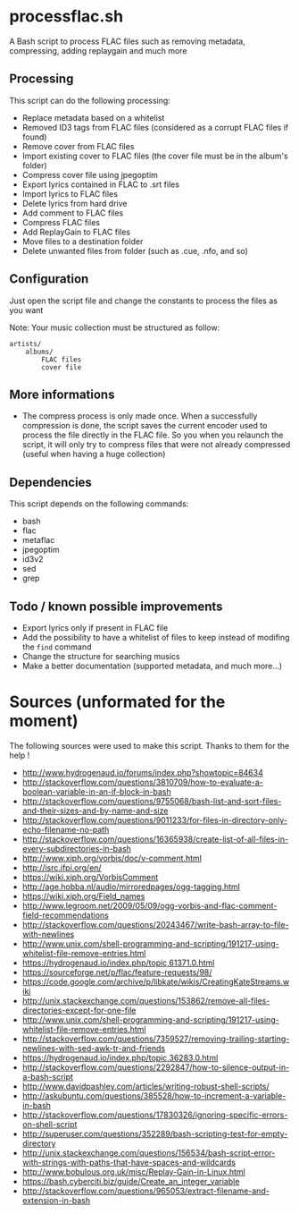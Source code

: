 # processflac.sh
A Bash script to process FLAC files such as removing metadata, compressing, adding replaygain and much more

## Processing
This script can do the following processing:

- Replace metadata based on a whitelist
- Removed ID3 tags from FLAC files (considered as a corrupt FLAC files if found)
- Remove cover from FLAC files
- Import existing cover to FLAC files (the cover file must be in the album's folder)
- Compress cover file using jpegoptim
- Export lyrics contained in FLAC to .srt files
- Import lyrics to FLAC files
- Delete lyrics from hard drive
- Add comment to FLAC files
- Compress FLAC files
- Add ReplayGain to FLAC files
- Move files to a destination folder
- Delete unwanted files from folder (such as .cue, .nfo, and so)

## Configuration
Just open the script file and change the constants to process the files as you want

Note: Your music collection must be structured as follow:

    artists/
    	albums/
    		FLAC files
    		cover file

## More informations
- The compress process is only made once. When a successfully compression is done, the script saves the current encoder used to process the file directly in the FLAC file. So you when you relaunch the script, it will only try to compress files that were not already compressed (useful when having a huge collection)

## Dependencies
This script depends on the following commands:

- bash
- flac
- metaflac
- jpegoptim
- id3v2
- sed
- grep

## Todo / known possible improvements
- Export lyrics only if present in FLAC file
- Add the possibility to have a whitelist of files to keep instead of modifing the `find` command
- Change the structure for searching musics
- Make a better documentation (supported metadata, and much more...)

# Sources (unformated for the moment)
The following sources were used to make this script. Thanks to them for the help !

- http://www.hydrogenaud.io/forums/index.php?showtopic=84634
- http://stackoverflow.com/questions/3810709/how-to-evaluate-a-boolean-variable-in-an-if-block-in-bash
- http://stackoverflow.com/questions/9755068/bash-list-and-sort-files-and-their-sizes-and-by-name-and-size
- http://stackoverflow.com/questions/9011233/for-files-in-directory-only-echo-filename-no-path
- http://stackoverflow.com/questions/16365938/create-list-of-all-files-in-every-subdirectories-in-bash
- http://www.xiph.org/vorbis/doc/v-comment.html
- http://isrc.ifpi.org/en/
- https://wiki.xiph.org/VorbisComment
- http://age.hobba.nl/audio/mirroredpages/ogg-tagging.html
- https://wiki.xiph.org/Field_names
- http://www.legroom.net/2009/05/09/ogg-vorbis-and-flac-comment-field-recommendations
- http://stackoverflow.com/questions/20243467/write-bash-array-to-file-with-newlines
- http://www.unix.com/shell-programming-and-scripting/191217-using-whitelist-file-remove-entries.html
- https://hydrogenaud.io/index.php/topic,61371.0.html
- https://sourceforge.net/p/flac/feature-requests/98/
- https://code.google.com/archive/p/libkate/wikis/CreatingKateStreams.wiki
- http://unix.stackexchange.com/questions/153862/remove-all-files-directories-except-for-one-file
- http://www.unix.com/shell-programming-and-scripting/191217-using-whitelist-file-remove-entries.html
- http://stackoverflow.com/questions/7359527/removing-trailing-starting-newlines-with-sed-awk-tr-and-friends
- https://hydrogenaud.io/index.php/topic,36283.0.html
- http://stackoverflow.com/questions/2292847/how-to-silence-output-in-a-bash-script
- http://www.davidpashley.com/articles/writing-robust-shell-scripts/
- http://askubuntu.com/questions/385528/how-to-increment-a-variable-in-bash
- http://stackoverflow.com/questions/17830326/ignoring-specific-errors-on-shell-script
- http://superuser.com/questions/352289/bash-scripting-test-for-empty-directory
- http://unix.stackexchange.com/questions/156534/bash-script-error-with-strings-with-paths-that-have-spaces-and-wildcards
- http://www.bobulous.org.uk/misc/Replay-Gain-in-Linux.html
- https://bash.cyberciti.biz/guide/Create_an_integer_variable
- http://stackoverflow.com/questions/965053/extract-filename-and-extension-in-bash